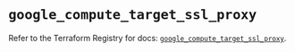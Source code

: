 # `google_compute_target_ssl_proxy`

Refer to the Terraform Registry for docs: [`google_compute_target_ssl_proxy`](https://registry.terraform.io/providers/drfaust92/google/4.16.4/docs/resources/compute_target_ssl_proxy).
